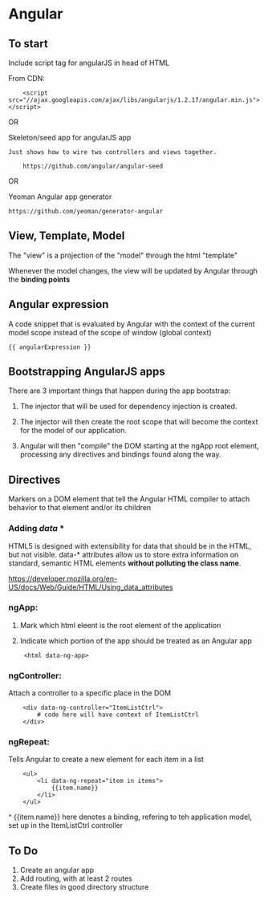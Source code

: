 # Angular

## To start
Include script tag for angularJS in head of HTML

From CDN: 

		<script src="//ajax.googleapis.com/ajax/libs/angularjs/1.2.17/angular.min.js"></script>

OR

Skeleton/seed app for angularJS app 

	Just shows how to wire two controllers and views together.

		https://github.com/angular/angular-seed

OR 

Yeoman Angular app generator
	
	https://github.com/yeoman/generator-angular

## View, Template, Model
The "view" is a projection of the "model" through the html "template"

Whenever the model changes, the view will be updated by Angular through the **binding points**
		
	
## Angular expression
A code snippet that is evaluated by Angular with the context of the current model scope instead of the scope of window (global context)
	
	{{ angularExpression }}

## Bootstrapping AngularJS apps
There are 3 important things that happen during the app bootstrap:

1. The injector that will be used for dependency injection is created.

2. The injector will then create the root scope that will become the context for the model of our application.

3. Angular will then "compile" the DOM starting at the ngApp root element, processing any directives and bindings found along the way.

## Directives
Markers on a DOM element that tell the Angular HTML compiler to attach behavior to that element and/or its children

### Adding *data* *
HTML5 is designed with extensibility for data that should be in the HTML, but not visible. data-* attributes allow us to store extra information on standard, semantic HTML elements **without polluting the class name**.

https://developer.mozilla.org/en-US/docs/Web/Guide/HTML/Using_data_attributes

### ngApp:
1. Mark which html eleent is the root element of the application
2. Indicate which portion of the app should be treated as an Angular app

		<html data-ng-app>

### ngController:
Attach a controller to a specific place in the DOM

		<div data-ng-controller="ItemListCtrl">
			# code here will have context of ItemListCtrl
		</div>

### ngRepeat:
Tells Angular to create a new element for each item in a list

		<ul>
			<li data-ng-repeat="item in items">
				{{item.name}}
			</li>
		</ul>

^ {{item.name}} here denotes a binding, refering to teh application model, set up in the ItemListCtrl controller


## To Do
1. Create an angular app
2. Add routing, with at least 2 routes
3. Create files in good directory structure
